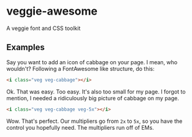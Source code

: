 veggie-awesome
==============

A veggie font and CSS toolkit

## Examples

Say you want to add an icon of cabbage on your page. I mean, who wouldn't? Following a FontAwesome like structure, do this:

```html
<i class="veg veg-cabbage"></i>
```

Ok.  That was easy.  Too easy. It's also too small for my page.  I forgot to mention, I needed a ridiculously big picture of cabbage on my page.

```html
<i class="veg veg-cabbage veg-5x"></i>
```

Wow. That's perfect.  Our multipliers go from `2x` to `5x`, so you have the control you hopefully need.  The multipliers run off of EMs.
